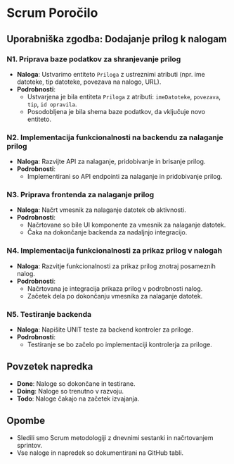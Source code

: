# Scrum Poročilo

## Uporabniška zgodba: Dodajanje prilog k nalogam

### N1. Priprava baze podatkov za shranjevanje prilog
- **Naloga**: Ustvarimo entiteto `Priloga` z ustreznimi atributi (npr. ime datoteke, tip datoteke, povezava na nalogo, URL).
- **Podrobnosti**:
  - Ustvarjena je bila entiteta `Priloga` z atributi: `imeDatoteke`, `povezava`, `tip`, `id opravila`.
  - Posodobljena je bila shema baze podatkov, da vključuje novo entiteto.

### N2. Implementacija funkcionalnosti na backendu za nalaganje prilog
- **Naloga**: Razvijte API za nalaganje, pridobivanje in brisanje prilog.
- **Podrobnosti**:
  - Implementirani so API endpointi za nalaganje in pridobivanje prilog.

### N3. Priprava frontenda za nalaganje prilog
- **Naloga**: Načrt vmesnik za nalaganje datotek ob aktivnosti.
- **Podrobnosti**:
  - Načrtovane so bile UI komponente za vmesnik za nalaganje datotek.
  - Čaka na dokončanje backenda za nadaljnjo integracijo.

### N4. Implementacija funkcionalnosti za prikaz prilog v nalogah
- **Naloga**: Razvitje funkcionalnosti za prikaz prilog znotraj posameznih nalog.
- **Podrobnosti**:
  - Načrtovana je integracija prikaza prilog v podrobnosti nalog.
  - Začetek dela po dokončanju vmesnika za nalaganje datotek.

### N5. Testiranje backenda
- **Naloga**: Napišite UNIT teste za backend kontroler za priloge.
- **Podrobnosti**:
  - Testiranje se bo začelo po implementaciji kontrolerja za priloge.

## Povzetek napredka
- **Done**: Naloge so dokončane in testirane.
- **Doing**: Naloge so trenutno v razvoju.
- **Todo**: Naloge čakajo na začetek izvajanja.

## Opombe
- Sledili smo Scrum metodologiji z dnevnimi sestanki in načrtovanjem sprintov.
- Vse naloge in napredek so dokumentirani na GitHub tabli.

